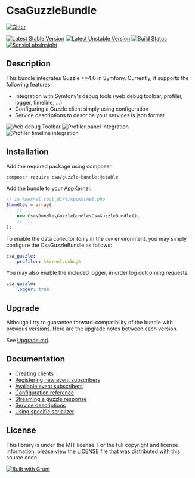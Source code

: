 CsaGuzzleBundle
===============

[![Gitter](https://badges.gitter.im/Join%20Chat.svg)](https://gitter.im/csarrazi/CsaGuzzleBundle?utm_source=badge&utm_medium=badge&utm_campaign=pr-badge&utm_content=badge)

[![Latest Stable Version](https://poser.pugx.org/csa/guzzle-bundle/v/stable.png)](https://packagist.org/packages/csa/guzzle-bundle "Latest Stable Version")
[![Latest Unstable Version](https://poser.pugx.org/csa/guzzle-bundle/v/unstable.png)](https://packagist.org/packages/csa/guzzle-bundle "Latest Unstable Version")
[![Build Status](https://travis-ci.org/csarrazi/CsaGuzzleBundle.png?branch=master)](https://travis-ci.org/csarrazi/CsaGuzzleBundle "Build status")
[![SensioLabsInsight](https://insight.sensiolabs.com/projects/eceadd60-cc6c-473c-9d20-e8207654d70b/mini.png)](https://insight.sensiolabs.com/projects/eceadd60-cc6c-473c-9d20-e8207654d70b "SensioLabsInsight")

Description
-----------

This bundle integrates Guzzle >=4.0 in Symfony. Currently, it supports the following features:

* Integration with Symfony's debug tools (web debug toolbar, profiler, logger, timeline, ...)
* Configuring a Guzzle client simply using configuration
* Service descriptions to describe your services is json format

![Web debug Toolbar](https://cloud.githubusercontent.com/assets/465798/7407652/dda8bda4-ef14-11e4-9e9e-1db2fa6a346d.png)
![Profiler panel integration](https://cloud.githubusercontent.com/assets/465798/7407654/e4432b2c-ef14-11e4-8f84-b11b32dcce86.png)
![Profiler timeline integration](https://cloud.githubusercontent.com/assets/465798/7407656/e7241e14-ef14-11e4-875c-d36ef726679e.png)

Installation
------------

Add the required package using composer.

```bash
composer require csa/guzzle-bundle:@stable
```

Add the bundle to your AppKernel.

```php
// in %kernel.root_dir%/AppKernel.php
$bundles = array(
    // ...
    new Csa\Bundle\GuzzleBundle\CsaGuzzleBundle(),
    // ...
);
```

To enable the data collector (only in the ```dev``` environment, you may simply
configure the CsaGuzzleBundle as follows:

```yml
csa_guzzle:
    profiler: %kernel.debug%
```

You may also enable the included logger, in order log outcoming requests:

```yml
csa_guzzle:
    logger: true
```

Upgrade
-------

Although I try to guarantee forward-compatibility of the bundle with previous versions.
Here are the upgrade notes between each version.

See [Upgrade.md](UPGRADE.md).

Documentation
-------------

* [Creating clients](src/Resources/doc/clients.md)
* [Registering new event subscribers](src/Resources/doc/event_subscribers.md)
* [Available event subscribers](src/Resources/doc/available_subscribers.md)
* [Configuration reference](src/Resources/doc/configuration_reference.md)
* [Streaming a guzzle response](src/Resources/doc/response_streaming.md)
* [Service descriptions](src/Resources/doc/service_descriptions.md)
* [Using specific serializer](src/Resources/doc/specific_serializer.md)

License
-------

This library is under the MIT license. For the full copyright and license
information, please view the [LICENSE](src/Resources/meta/LICENSE) file that was
distributed with this source code.

[![Built with Grunt](https://cdn.gruntjs.com/builtwith.png)](http://gruntjs.com/)
